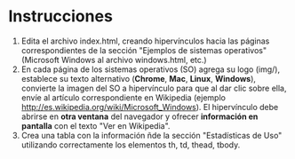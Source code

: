 # Instrucciones

1. Edita el archivo index.html, creando hipervínculos hacia las páginas correspondientes de la sección "Ejemplos de sistemas operativos" (Microsoft Windows al archivo windows.html, etc.)
2. En cada página de los sistemas operativos (SO) agrega su logo (img/), establece su texto alternativo (**Chrome**, **Mac**, **Linux**, **Windows**), convierte la imagen del SO a hipervínculo para que al dar clic sobre ella, envíe al artículo correspondiente en Wikipedia (ejemplo http://es.wikipedia.org/wiki/Microsoft_Windows). El hipervínculo debe abrirse en **otra ventana** del navegador y ofrecer **información en pantalla** con el texto "Ver en Wikipedia".
3. Crea una tabla con la información ñde la sección "Estadísticas de Uso" utilizando correctamente los elementos th, td, thead, tbody.
